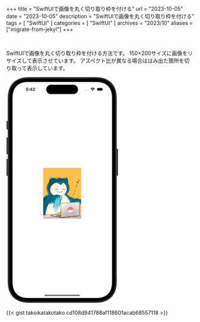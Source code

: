 +++
title = "SwiftUIで画像を丸く切り取り枠を付ける"
url = "2023-10-05"
date = "2023-10-05"
description = "SwiftUIで画像を丸く切り取り枠を付ける"
tags = [
  "SwiftUI"
]
categories = [
  "SwiftUI"
]
archives = "2023/10"
aliases = ["migrate-from-jekyl"]
+++

<br>

SwiftUIで画像を丸く切り取り枠を付ける方法です。
150×200サイズに画像をリサイズして表示させています。
アスペクト比が異なる場合ははみ出た箇所を切り取って表示しています。

<img src="1.png" width="300px" alt="SwiftUIで画像を丸く切り取り枠を付ける">

{{< gist takoikatakotako cd108d941788af118601acab68557118 >}}
